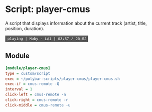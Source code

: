 # Script: player-cmus

A script that displays information about the current track (artist, title, position, duration).

![player-cmus](screenshots/1.png)


## Module

```ini
[module/player-cmus]
type = custom/script
exec = ~/polybar-scripts/player-cmus/player-cmus.sh
exec-if = cmus-remote -Q
interval = 1
click-left = cmus-remote -n
click-right = cmus-remote -r
click-middle = cmus-remote -u
```
